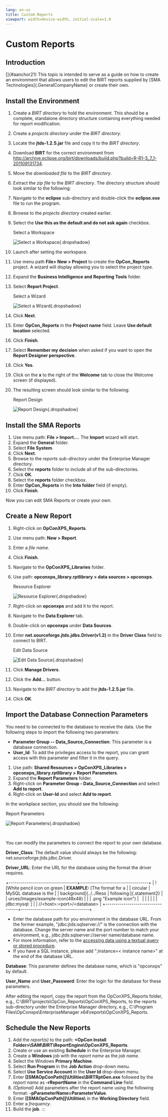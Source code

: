 ```yaml
---
lang: en-us
title: Custom Reports
viewport: width=device-width, initial-scale=1.0
---
```


# Custom Reports

## Introduction

[]{#aanchor21} This topic is intended to serve as a guide on how to create an environment that allows users to edit the BIRT reports
supplied by [SMA Technologies]{.GeneralCompanyName} or create their own. 
## Install the Environment

1.  Create a *BIRT directory* to hold the environment. This should be a
    complete, standalone directory structure containing everything
    needed for report modification.

2.  Create a *projects directory* under the *BIRT directory*.

3.  Locate the **jtds-1.2.5.jar** file and copy it to the *BIRT
    directory*.

4.  Download **BIRT** for the correct environment from
    <http://archive.eclipse.org/birt/downloads/build.php?build=R-R1-3_7_1-201109131734>.

5.  Move the *downloaded file* to the *BIRT directory*.

6.  Extract the *zip file* to the *BIRT directory*. The directory
    structure should look similar to the following:

7.  Navigate to the **eclipse** sub-directory and double-click the
    **eclipse.exe** file to run the program.

8.  Browse to the *projects directory* created earlier.

9.  Select the **Use this as the default and do not ask again**
    checkbox.

    Select a Workspace

    ![Select a     Workspace](../../Resources/Images/Reports/Custom-Reports---Select-a-Workspace.png "Select a Workspace"){.dropshadow}

10. Launch after setting the workspace.

11. Use menu path **File\> New \> Project** to create the
    **OpCon_Reports** project. A wizard will display allowing you to
    select the project type.

12. Expand the **Business Intelligence and Reporting Tools** folder.

13. Select **Report Project**.

    Select a Wizard

    ![Select a     Wizard](../../Resources/Images/Reports/Custom-Reports---Select-a-Wizard.png "Select a Wizard"){.dropshadow}

14. Click **Next**.

15. Enter **OpCon_Reports** in the **Project name** field. Leave **Use
    default location** selected.

16. Click **Finish**.

17. Select **Remember my decision** when asked if you want to open the
    **Report Designer perspective**.

18. Click **Yes**.

19. Click on the **x** to the right of the **Welcome** tab to close the
    Welcome screen (if displayed).

20. The resulting screen should look similar to the following:

    Report Design

    ![Report     Design](../../Resources/Images/Reports/Custom-Reports---Report-Design.png "Report Design"){.dropshadow}

## Install the SMA Reports

1.  Use menu path: **File \> Import\...**. The **Import** wizard will
    start.
2.  Expand the **General** folder.
3.  Select **File System**.
4.  Click **Next**.
5.  Browse to the *reports sub-directory* under the Enterprise Manager
    directory.
6.  Select the **reports** folder to include all of the sub-directories.
7.  Click **OK**.
8.  Select the **reports** folder checkbox.
9.  Enter **OpCon_Reports** in the **Into folder** field (if empty).
10. Click **Finish**.

Now you can edit SMA Reports or create your own.

## Create a New Report

1.  Right-click on **OpConXPS_Reports**.

2.  Use menu path: **New \> Report**.

3.  Enter a *file name*.

4.  Click **Finish**.

5.  Navigate to the **OpConXPS_Libraries** folder.

6.  Use path: **opconxps_library.rptlibrary \> data sources \>
    opconxps**.

    Resource Explorer

    ![Resource     Explorer](../../Resources/Images/Reports/Custom-Reports---Resource-Explorer.png "Resource Explorer"){.dropshadow}

7.  Right-click on **opconxps** and add it to the report.

8.  Navigate to the **Data Explorer** tab.

9.  Double-click on **opconxps** under **Data Sources**.

10. Enter **net.sourceforge.jtds.jdbs.Driver(v1.2)** in the **Driver
    Class** field to connect to BIRT.

    Edit Data Source

    ![Edit Data     Source](../../Resources/Images/Reports/Custom-Reports---Edit-Data-Source.png "Edit Data Source"){.dropshadow}

11. Click **Manage Drivers**.

12. Click the **Add\...** button.

13. Navigate to the *BIRT directory* to add the **jtds-1.2.5.jar** file.

14. Click **OK**.

## Import the Database Connection Parameters

You need to be connected to the database to receive the data. Use the
following steps to import the following two parameters:

-   **Parameter Group -- Data_Source_Connection**: This parameter is a
    database connection.
-   **User_Id**: To add the privileges access to the report, you can
    grant access with this parameter and filter it in the query.

1.  Use path: **Shared Resources \> OpConXPS_Libraries \>
    opconxps_library.rptlibrary \> Report Parameters**.
2.  Expand the **Report Parameters** folder.
3.  Right-click on **Parameter Group - Data_Source_Connection** and
    select **Add to report**.
4.  Right-click on **User-Id** and select **Add to report**.

In the workplace section, you should see the following:

Report Parameters

![Report Parameters](../../Resources/Images/Reports/Custom-Reports---Report-Parameters.png "Report Parameters"){.dropshadow}

 

You can modify the parameters to connect the report to your own
database.

**Driver_Class**: The default value should always be the following:
net.sourceforge.jtds.jdbc.Driver.

**Driver_URL**: Enter the URL for the database using the format the
driver requires.

+----------------------------------+----------------------------------+
| ![White pencil icon on green     | **EXAMPLE:** [The format for a   | | circular                         | MySQL database is the            |
| background](../../Reso           | following:]{.statement2}         |
| urces/Images/example-icon(48x48) |                                  |
| .png "Example icon") |                                  |
|                                  |                                  |
|                                  | jdbc:mysql:                      |
|                                  | //\<host\>:\<port\>/\<database\> |
+----------------------------------+----------------------------------+

-   Enter the database path for you environment in the database URL.
    From the former example, \"jdbc:jtds:sqlserver://\" is the
    connection with the database. Change the server name and the port
    number to match your environment, e.g., jdbc:jtds:sqlserver://server
    name/database name.
-   For more information, refer to the [accessing data using a textual     query or stored
    procedure](http://otadocs.opentext.com/documentation/ihub3/help/BIRTDesigner/index.mdl#page/DAG/con-HowToSpecifyConnectionInformationForDatabaseOrOtherJDBCDataSource.mdl).
-   If you have a SQL instance, please add \";instance=\< instance
    name\>\" at the end of the database URL.

**Database**: This parameter defines the database name, which is
\"opconxps\" by default.

**User_Name** and **User_Password**: Enter the login for the database
for these parameters.

After editing the report, copy the report from the OpConXPS_Reports
folder, e.g., C:\\BIRT\\projects\\OpCon_Reports\\OpConXPS_Reports, to
the reports sub-directory under the Enterprise Manager directory, e.g.,
C:\\Program Files\\OpConxps\\EnterpriseManager
x64\\reports\\OpConXPS_Reports.

## Schedule the New Reports

1.  Add the *report(s)* to the path: **\<OpCon Install
    Folder\>\\SAM\\BIRT\\ReportEngine\\OpConXPS_Reports**.
2.  Create or use an existing **Schedule** in the Enterprise Manager.
3.  Create a **Windows** job with the *report name* as the *job name*.
4.  Select the Windows **Primary Machine**.
5.  Select **Run Program** in the **Job Action** drop-down menu.
6.  Select **Use Service Account** in the **User Id** drop-down menu.
7.  Enter **\[\[SMAOpConPath\]\]\\Utilities\\BIRTRptGen.exe** followed     by the *report name* as **-rReportName** in the **Command Line**
    field.
8.  *(Optional)* Add parameters after the report name
    using the following format: **-pParameterName=ParameterValue**.
9.  Enter **\[\[SMAOpConPath\]\]\\Utilities\\** in the **Working     Directory** field.
10. Enter a *frequency*.
11. Build the **job**.
:::

 

